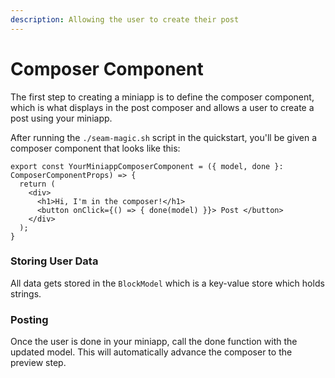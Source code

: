 ```yaml
---
description: Allowing the user to create their post
---
```


# Composer Component

The first step to creating a miniapp is to define the composer component, which is what displays in the post composer and allows a user to create a post using your miniapp.

After running the `./seam-magic.sh` script in the quickstart, you'll be given a composer component that looks like this:

```
export const YourMiniappComposerComponent = ({ model, done }: ComposerComponentProps) => {
  return (
    <div>
      <h1>Hi, I'm in the composer!</h1>
      <button onClick={() => { done(model) }}> Post </button>
    </div>
  );
}
```

### Storing User Data

All data gets stored in the `BlockModel` which is a key-value store which holds strings.

### Posting

Once the user is done in your miniapp, call the done function with the updated model. This will automatically advance the composer to the preview step.
